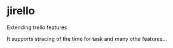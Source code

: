 # jirello

Extending trello features

It supports stracing of the time for task and many othe features...
